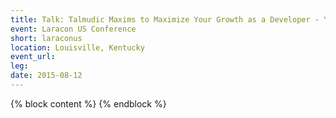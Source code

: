```yaml
---
title: Talk: Talmudic Maxims to Maximize Your Growth as a Developer - Yitzchok Willroth
event: Laracon US Conference
short: laraconus
location: Louisville, Kentucky
event_url:
leg: 
date: 2015-08-12
---
```

{% block content %}
{% endblock %}